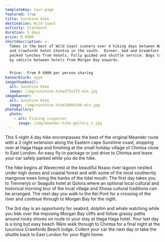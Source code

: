 ```yaml
---
templateKey: tour-page
featured: true
title: Sunshine Hike
destination: Wild Coast
activity: Slackpack
duration: 5 days
price: R 6900
shortdescription: >-
  Takes in the best of Wild Coast scenery over 4 hiking days between Wavecrest
  and Crawfords hotel Chintsa in the south.  Dinner, bed and breakfast with
  packed lunches from hotels. Fully guided and shuttle service. Bags transported
  by vehicle between hotels from Morgan Bay onwards.


  Price:  From R 6900 per person sharing
bannerblurb: ayye
imagethumbnail:
  alt: Sunshine Hike
  image: /img/sunshine-hike375x375-min.jpg
imagebanner:
  alt: Sunshine Hike
  image: /img/sunshine-hike1600x596-min.jpg
photoGallery:
  photo:
    - alt: Fishing inspector
      image: /img/meander-hike-gallery_1.jpg
---
```



This 5 night 4 day hike encompasses the best of the original Meander route with a 2 night extension along the Eastern cape Sunshine coast,  stopping over at Haga Haga and finishing at the small holiday village of Chintsa close to East London.   An easy fly-in package or just drive to Chintsa and leave your car safely parked while you do the hike. 

The hike begins at Wavecrest at the beautiful Nxaxo river lagoon nestled under high dunes and coastal forest and with some of the most southernly mangrove trees lining the banks of the tidal mouth.  The first day takes you to Trennerys or Seagulls hotel at Qolora where an optional local cultural and historical morning tour of the local village and Xhosa cultural traditions can be arranged.  The next day you walk to the Kei Pont for a  crossing of the river and continue through to Morgan Bay for the night.   

The 3rd day is an opportunity for seabird, dolphin and whale watching while you trek over the imposing Morgan Bay cliffs and follow grassy paths around rocky shores on route to your stay at Haga Haga hotel.  Your last day is a long but easy beach 16km  walk through to Chintsa for a final night at the luxurious Crawfords Beach lodge.  Collect your car the next day or take the shuttle back to East London for your flight home.

